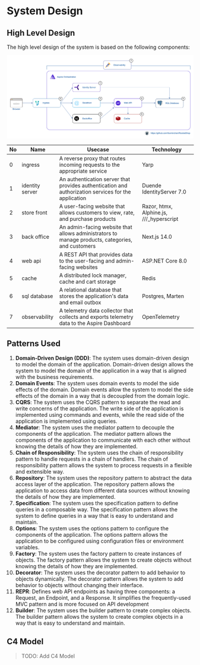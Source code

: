 # System Design

## High Level Design

The high level design of the system is based on the following components:

![Architecture Diagram](/assets/image/architecture.png)

| No  | Name            | Usecase                                                                                              | Technology                                |
| --- | --------------- | ---------------------------------------------------------------------------------------------------- | ----------------------------------------- |
| 0   | ingress         | A reverse proxy that routes incoming requests to the appropriate service                             | Yarp                                      |
| 1   | identity server | An authentication server that provides authentication and authorization services for the application | Duende IdentityServer 7.0                 |
| 2   | store front     | A user-facing website that allows customers to view, rate, and purchase products                     | Razor, htmx, Alphine.js, ///\_hyperscript |
| 3   | back office     | An admin-facing website that allows administrators to manage products, categories, and customers     | Next.js 14.0                              |
| 4   | web api         | A REST API that provides data to the user-facing and admin-facing websites                           | ASP.NET Core 8.0                          |
| 5   | cache           | A distributed lock manager, cache and cart storage                                                   | Redis                                     |
| 6   | sql database    | A relational database that stores the application's data and email outbox                            | Postgres, Marten                          |
| 7   | observability   | A telemetry data collector that collects and exports telemetry data to the Aspire Dashboard          | OpenTelemetry                             |

## Patterns Used

<p align="justify">

1. **Domain-Driven Design (DDD)**: The system uses domain-driven design to model the domain of the application. Domain-driven design allows the system to model the domain of the application in a way that is aligned with the business requirements.
2. **Domain Events**: The system uses domain events to model the side effects of the domain. Domain events allow the system to model the side effects of the domain in a way that is decoupled from the domain logic.
3. **CQRS**: The system uses the CQRS pattern to separate the read and write concerns of the application. The write side of the application is implemented using commands and events, while the read side of the application is implemented using queries.
4. **Mediator**: The system uses the mediator pattern to decouple the components of the application. The mediator pattern allows the components of the application to communicate with each other without knowing the details of how they are implemented.
5. **Chain of Responsibility**: The system uses the chain of responsibility pattern to handle requests in a chain of handlers. The chain of responsibility pattern allows the system to process requests in a flexible and extensible way.
6. **Repository**: The system uses the repository pattern to abstract the data access layer of the application. The repository pattern allows the application to access data from different data sources without knowing the details of how they are implemented.
7. **Specification**: The system uses the specification pattern to define queries in a composable way. The specification pattern allows the system to define queries in a way that is easy to understand and maintain.
8. **Options**: The system uses the options pattern to configure the components of the application. The options pattern allows the application to be configured using configuration files or environment variables.
9. **Factory**: The system uses the factory pattern to create instances of objects. The factory pattern allows the system to create objects without knowing the details of how they are implemented.
10. **Decorator**: The system uses the decorator pattern to add behavior to objects dynamically. The decorator pattern allows the system to add behavior to objects without changing their interface.
11. **REPR**: Defines web API endpoints as having three components: a Request, an Endpoint, and a Response. It simplifies the frequently-used MVC pattern and is more focused on API development
12. **Builder**: The system uses the builder pattern to create complex objects. The builder pattern allows the system to create complex objects in a way that is easy to understand and maintain.

</p>

## C4 Model

> TODO: Add C4 Model

